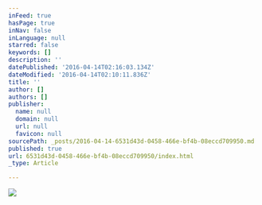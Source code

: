 ```yaml
---
inFeed: true
hasPage: true
inNav: false
inLanguage: null
starred: false
keywords: []
description: ''
datePublished: '2016-04-14T02:16:03.134Z'
dateModified: '2016-04-14T02:10:11.836Z'
title: ''
author: []
authors: []
publisher:
  name: null
  domain: null
  url: null
  favicon: null
sourcePath: _posts/2016-04-14-6531d43d-0458-466e-bf4b-08eccd709950.md
published: true
url: 6531d43d-0458-466e-bf4b-08eccd709950/index.html
_type: Article

---
```

![](https://the-grid-user-content.s3-us-west-2.amazonaws.com/6daa68ba-1059-4c7e-b90c-0f679ecefaea.jpg)